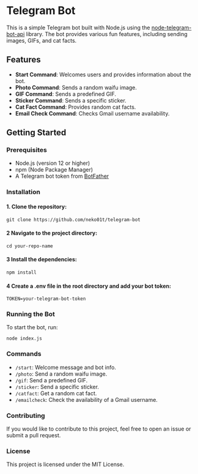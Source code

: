 # Telegram Bot

This is a simple Telegram bot built with Node.js using the [node-telegram-bot-api](https://github.com/neko01t/node-telegram-bot-api) library. The bot provides various fun features, including sending images, GIFs, and cat facts.

## Features

- **Start Command**: Welcomes users and provides information about the bot.
- **Photo Command**: Sends a random waifu image.
- **GIF Command**: Sends a predefined GIF.
- **Sticker Command**: Sends a specific sticker.
- **Cat Fact Command**: Provides random cat facts.
- **Email Check Command**: Checks Gmail username availability.

## Getting Started

### Prerequisites

- Node.js (version 12 or higher)
- npm (Node Package Manager)
- A Telegram bot token from [BotFather](https://core.telegram.org/bots#botfather)

### Installation

#### 1. Clone the repository:
```git clone https://github.com/neko01t/telegram-bot```

#### 2 Navigate to the project directory:
```
cd your-repo-name
```

#### 3 Install the dependencies:
```
npm install
```

#### 4 Create a .env file in the root directory and add your bot token:
```
TOKEN=your-telegram-bot-token
```

### Running the Bot
To start the bot, run:

```
node index.js
```

### Commands

 - `/start`: Welcome message and bot info.
 - `/photo`: Send a random waifu image.
 - `/gif`: Send a predefined GIF.
 - `/sticker`: Send a specific sticker.
 - `/catfact`: Get a random cat fact.
 - `/emailcheck`: Check the availability of a Gmail username.

### Contributing
If you would like to contribute to this project, feel free to open an issue or submit a pull request.

### License
This project is licensed under the MIT License.


